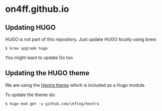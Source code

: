 # on4ff.github.io

## Updating HUGO

HUGO is not part of this repository.  Just update HUGO locally using brew:

```shell
$ brew upgrade hugo
```

You might want to update Go too

## Updating the HUGO theme

We are using the [Hextra theme](https://imfing.github.io/hextra) which is included as a Hugo module.


To update the theme do:

```shell
$ hugo mod get -u github.com/imfing/hextra
```
